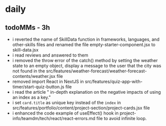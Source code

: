 # daily

## todoMMs - 3h
* i reverted the name of SkillData function in frameworks, languages, and other-skills files and renamed the file empty-starter-component.jsx to skill-data.jsx
* i read reviews and answered to them
* i removed the throw error of the catch() method by setting the weather state to an empty object, display a message to the user that the city was not found in the src/features/weather-forecast/weather-forecast-contents/weather.jsx file
* removed import React in NextJS in src/features/quiz-app-with-timer/start-quiz-button.js file
* i read the article " in-depth explanation on the negative impacts of using an index as a key."
* i set `card.title` as unique key instead of the `index` in src/features/portfolio/content/project-section/project-cards.jsx file
* i enhanced the code example of useEffect() hook in project-info/teamdm/tech/react/react-errors.md file to avoid infinite loop.